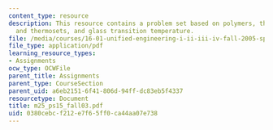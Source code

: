 ```yaml
---
content_type: resource
description: This resource contains a problem set based on polymers, thermosplastics
  and thermosets, and glass transition temperature.
file: /media/courses/16-01-unified-engineering-i-ii-iii-iv-fall-2005-spring-2006/0380cebcf212e7f65ff0ca44aa07e738_m25_ps15_fall03.pdf
file_type: application/pdf
learning_resource_types:
- Assignments
ocw_type: OCWFile
parent_title: Assignments
parent_type: CourseSection
parent_uid: a6eb2151-6f41-806d-94ff-dc83eb5f4337
resourcetype: Document
title: m25_ps15_fall03.pdf
uid: 0380cebc-f212-e7f6-5ff0-ca44aa07e738
---
```


